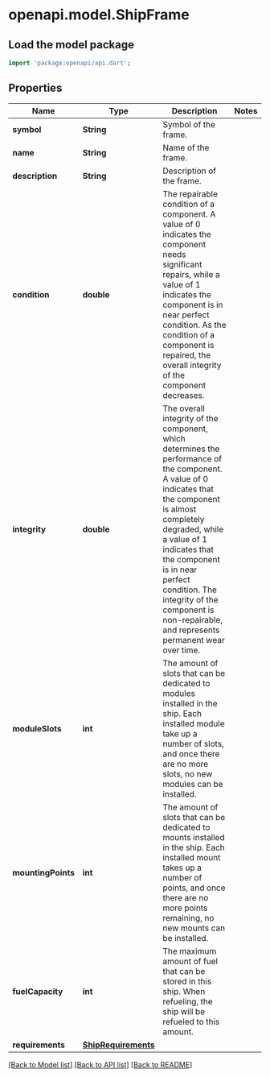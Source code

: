 # openapi.model.ShipFrame

## Load the model package
```dart
import 'package:openapi/api.dart';
```

## Properties
Name | Type | Description | Notes
------------ | ------------- | ------------- | -------------
**symbol** | **String** | Symbol of the frame. | 
**name** | **String** | Name of the frame. | 
**description** | **String** | Description of the frame. | 
**condition** | **double** | The repairable condition of a component. A value of 0 indicates the component needs significant repairs, while a value of 1 indicates the component is in near perfect condition. As the condition of a component is repaired, the overall integrity of the component decreases. | 
**integrity** | **double** | The overall integrity of the component, which determines the performance of the component. A value of 0 indicates that the component is almost completely degraded, while a value of 1 indicates that the component is in near perfect condition. The integrity of the component is non-repairable, and represents permanent wear over time. | 
**moduleSlots** | **int** | The amount of slots that can be dedicated to modules installed in the ship. Each installed module take up a number of slots, and once there are no more slots, no new modules can be installed. | 
**mountingPoints** | **int** | The amount of slots that can be dedicated to mounts installed in the ship. Each installed mount takes up a number of points, and once there are no more points remaining, no new mounts can be installed. | 
**fuelCapacity** | **int** | The maximum amount of fuel that can be stored in this ship. When refueling, the ship will be refueled to this amount. | 
**requirements** | [**ShipRequirements**](ShipRequirements.md) |  | 

[[Back to Model list]](../README.md#documentation-for-models) [[Back to API list]](../README.md#documentation-for-api-endpoints) [[Back to README]](../README.md)


